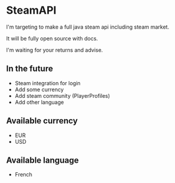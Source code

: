 # SteamAPI
I'm targeting to make a full java steam api including steam market.

It will be fully open source with docs.

I'm waiting for your returns and advise.

## In the future

- Steam integration for login
- Add some currency
- Add steam community (PlayerProfiles)
- Add other language

## Available currency

- EUR
- USD

## Available language

- French

